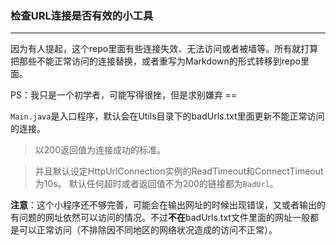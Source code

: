 ### 检查URL连接是否有效的小工具
---

因为有人提起，这个repo里面有些连接失效、无法访问或者被墙等。所有就打算把那些不能正常访问的连接替换，或者重写为Markdown的形式转移到repo里面。

PS：我只是一个初学者，可能写得很挫，但是求别嫌弃 ==

`Main.java`是入口程序，默认会在Utils目录下的badUrls.txt里面更新不能正常访问的连接。

> 以200返回值为连接成功的标准。

> 并且默认设定HttpUrlConnection实例的ReadTimeout和ConnectTimeout为10s。
> 默认任何超时或者返回值不为200的链接都为`BadUrl`。

**注意**：这个小程序还不够完善，可能会在输出网址的时候出现错误，又或者输出的有问题的网址依然可以访问的情况。不过**不在**badUrls.txt文件里面的网址一般都是可以正常访问（不排除因不同地区的网络状况造成的访问不正常）。
